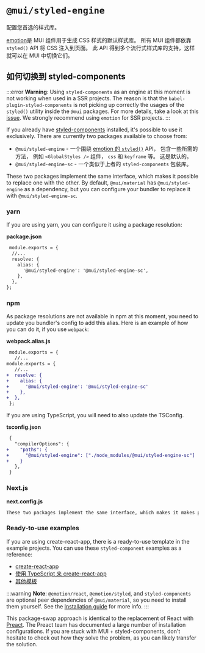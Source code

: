 # `@mui/styled-engine`

<p class="description">配置您首选的样式库。</p>

[emotion](https://github.com/emotion-js/emotion)是 MUI 组件用于生成 CSS 样式的默认样式库。 所有 MUI 组件都依靠 `styled()` API 将 CSS 注入到页面。 此 API 得到多个流行式样式库的支持，这样就可以在 MUI 中切换它们。

## 如何切换到 styled-components

:::error
**Warning**: Using `styled-components` as an engine at this moment is not working when used in a SSR projects. The reason is that the `babel-plugin-styled-components` is not picking up correctly the usages of the `styled()` utility inside the `@mui` packages. For more details, take a look at this [issue](https://github.com/mui/material-ui/issues/29742). We strongly recommend using `emotion` for SSR projects.
:::

If you already have [styled-components](https://github.com/styled-components/styled-components) installed, it's possible to use it exclusively. There are currently two packages available to choose from:

- `@mui/styled-engine` - 一个围绕 [emotion 的 `styled()`](https://emotion.sh/docs/styled) API， 包含一些所需的方法， 例如 `<GlobalStyles />` 组件， `css` 和 `keyframe` 等。 这是默认的。
- `@mui/styled-engine-sc` - 一个类似于上者的 `styled-components` 包装库。

These two packages implement the same interface, which makes it possible to replace one with the other. By default, `@mui/material` has `@mui/styled-engine` as a dependency, but you can configure your bundler to replace it with `@mui/styled-engine-sc`.

### yarn

If you are using yarn, you can configure it using a package resolution:

**package.json**

<!-- #default-branch-switch -->

```diff
 module.exports = {
  //...
  resolve: {
    alias: {
      '@mui/styled-engine': '@mui/styled-engine-sc',
    },
  },
};
```

### npm

As package resolutions are not available in npm at this moment, you need to update you bundler's config to add this alias. Here is an example of how you can do it, if you use `webpack`:

**webpack.alias.js**

```diff
 module.exports = {
   //...
module.exports = {
   //...
+  resolve: {
+    alias: {
+      '@mui/styled-engine': '@mui/styled-engine-sc'
+    },
+  },
 };
```

If you are using TypeScript, you will need to also update the TSConfig.

**tsconfig.json**

```diff
 {
   "compilerOptions": {
+    "paths": {
+      "@mui/styled-engine": ["./node_modules/@mui/styled-engine-sc"]
+    }
   },
 }
```

### Next.js

**next.config.js**

```diff
These two packages implement the same interface, which makes it makes possible to replace one with the other. By default, <code>@mui/core</code> has <code>@mui/styled-engine</code> as a dependency, but you can configure your bundler to replace it with <code>@mui/styled-engine-sc</code>. For example, if you are using webpack you can configure this by adding a resolver:
```

### Ready-to-use examples

If you are using create-react-app, there is a ready-to-use template in the example projects. You can use these `styled-component` examples as a reference:

<!-- #default-branch-switch -->

- [create-react-app](https://github.com/mui/material-ui/tree/master/examples/material-cra-styled-components)
- [使用 TypeScript 来 create-react-app](https://github.com/mui/material-ui/tree/master/examples/material-cra-styled-components-ts)
- [其他模板](https://github.com/mui/material-ui/tree/master/examples)

:::warning
**Note**: `@emotion/react`, `@emotion/styled`, and `styled-components` are optional peer dependencies of `@mui/material`, so you need to install them yourself. See the [Installation guide](/material-ui/getting-started/installation/) for more info.
:::

This package-swap approach is identical to the replacement of React with [Preact](https://github.com/preactjs/preact). The Preact team has documented a large number of installation configurations. If you are stuck with MUI + styled-components, don't hesitate to check out how they solve the problem, as you can likely transfer the solution.
